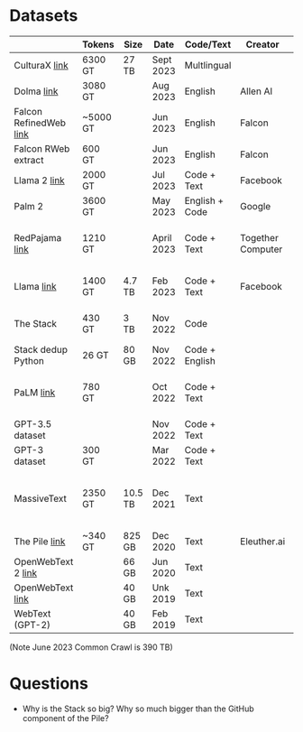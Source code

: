 
# Datasets

|                                                                                                                                                                                         | Tokens   | Size | Date       | Code/Text      | Creator           | License             | Notes                                                                                                              |
|-----------------------------------------------------------------------------------------------------------------------------------------------------------------------------------------|----------|------|------------|----------------|-------------------|---------------------|--------------------------------------------------------------------------------------------------------------------|
| CulturaX [link](https://arxiv.org/pdf/2309.09400.pdf)                                                                                                                                   | 6300 GT  | 27 TB | Sept 2023  | Multlingual    |                   | Custom              |                                                                                                                    |
| Dolma  [link](https://blog.allenai.org/dolma-3-trillion-tokens-open-llm-corpus-9a0ff4b8da64)                                                                                            | 3080 GT  |    | Aug 2023   | English        | Allen AI          | Custom              |
| Falcon RefinedWeb  [link](https://arxiv.org/pdf/2306.01116.pdf)                                                                                                                         | ~5000 GT |    | Jun 2023   | English        | Falcon            | Not Public          |                                                                                                                    |  
| Falcon RWeb extract                                                                                                                                                                     | 600 GT   |    | Jun 2023   | English        | Falcon            |                     |
| Llama 2  [link](https://ai.meta.com/research/publications/llama-2-open-foundation-and-fine-tuned-chat-models/)                                                                          | 2000 GT  |    | Jul 2023   | Code + Text    | Facebook          | Not Public          | [link](https://www.cnbc.com/2023/05/16/googles-palm-2-uses-nearly-five-times-more-text-data-than-predecessor.html) |
| Palm 2                                                                                                                                                                                  | 3600 GT  |    | May 2023   | English + Code | Google            | Not Public          |                                                                                                                    |                  |                                                                                                                    |                                                                                                                   |                                                                                                                   |                                                                                                                    | RedPajama  [link](https://together.ai/blog/redpajama)                                                                       | 1210 GT  |    | April 2023 |                 | Underlying Licenses                                       | "Cleanroom" replication of Llama | 
| RedPajama  [link](https://together.ai/blog/redpajama)                                                                                                                                   | 1210 GT  |    | April 2023 | Code + Text    | Together Computer | Underlying Licenses | "Cleanroom replication" of Llama dataset |
| Llama  [link](https://research.facebook.com/file/1574548786327032/LLaMA--Open-and-Efficient-Foundation-Language-Models.pdf)                                                             | 1400 GT  | 4.7 TB | Feb 2023   | Code + Text    | Facebook          | Not Public          | English Text only [Components](LlamaComponents.png)                                                                |
| The Stack                                                                                                                                                                               | 430 GT   | 3 TB | Nov 2022   | Code           |                   |                     | All langs, Permissive license                                                                                      |
| Stack dedup Python                                                                                                                                                                      | 26 GT    | 80 GB | Nov 2022   | Code + English |                   |                     | Python only                                                                                                        |
| PaLM  [link](https://ai.google/static/documents/palm2techreport.pdf?_gl=1*jep511*_up*MQ..*_ga*MzQwMDY2MDE1LjE2OTU0ODM0Mjk.*_ga_KFG60X3H7K*MTY5NTQ4MzQyOS4xLjAuMTY5NTQ4MzQyOS4wLjAuMA..) | 780 GT   |    | Oct 2022   | Code + Text    |                   |                     | 50% tokens "social media convs"                                                                                    |
| GPT-3.5 dataset                                                                                                                                                                         |          |    | Nov 2022   | Code + Text    |                   |                     | Undisclosed                                                                                                        |
| GPT-3 dataset                                                                                                                                                                           | 300 GT   |    | Mar 2022   | Code + Text    |                   |                     | Undisclosed                                                                                                        | 
| MassiveText                                                                                                                                                                             | 2350 GT  | 10.5 TB | Dec 2021   | Text           |                   |                     | "We do not attempt to filter out low quality" English only                                                         |
| The Pile [link](https://pile.eleuther.ai/)                                                                                                                                              | ~340 GT  | 825 GB | Dec 2020   | Text           | Eleuther.ai       |                     | [Components](PileComponents.md)                                                                                    |
| OpenWebText 2  [link](https://github.com/jcpeterson/openwebtext)                                                                                                                        |          | 66 GB | Jun 2020   | Text           |                   |                     |                                                                                                                    |                 |  
| OpenWebText  [link](https://github.com/jcpeterson/openwebtext)                                                                                                                          |          | 40 GB | Unk 2019   | Text           |                   |                     | Repl of WebText                                                                                                    | 
| WebText (GPT-2)                                                                                                                                                                         |          | 40 GB | Feb 2019   | Text           |                   |                     | Outbound Reddit links                                                                                              |

(Note June 2023 Common Crawl is 390 TB)


# Questions

* Why is the Stack so big? Why so much bigger than the GitHub component of the Pile?


